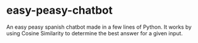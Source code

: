 # easy-peasy-chatbot
An easy peasy spanish chatbot made in a few lines of Python. 
It works by using Cosine Similarity to determine the best answer for a given input.


